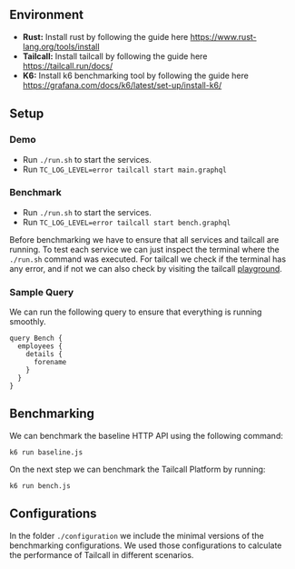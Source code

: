 ## Environment

- **Rust:** Install rust by following the guide here https://www.rust-lang.org/tools/install
- **Tailcall:** Install tailcall by following the guide here https://tailcall.run/docs/
- **K6:** Install k6 benchmarking tool by following the guide here https://grafana.com/docs/k6/latest/set-up/install-k6/

## Setup

### Demo

- Run `./run.sh` to start the services.
- Run `TC_LOG_LEVEL=error tailcall start main.graphql`

### Benchmark

- Run `./run.sh` to start the services.
- Run `TC_LOG_LEVEL=error tailcall start bench.graphql`

Before benchmarking we have to ensure that all services and tailcall are running. To test each service we can just inspect the terminal where the `./run.sh` command was executed. For tailcall we check if the terminal has any error, and if not we can also check by visiting the tailcall [playground](https://tailcall.run/playground/?u=http://127.0.0.1:8030/graphql&utm_source=tailcall-debug&utm_medium=server).

### Sample Query

We can run the following query to ensure that everything is running smoothly.

```gql
query Bench {
  employees {
    details {
      forename
    }
  }
}
```

## Benchmarking

We can benchmark the baseline HTTP API using the following command:

```
k6 run baseline.js
```

On the next step we can benchmark the Tailcall Platform by running:

```
k6 run bench.js
```

## Configurations

In the folder `./configuration` we include the minimal versions of the
benchmarking configurations. We used those configurations to calculate
the performance of Tailcall in different scenarios.
